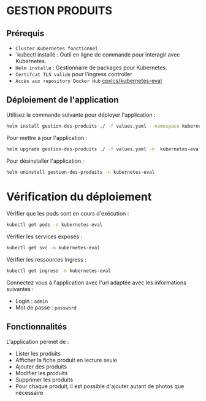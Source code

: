 # GESTION PRODUITS

## Prérequis
 * `Cluster Kubernetes fonctionnel`
 * `kubectl installé : Outil en ligne de commande pour interagir avec Kubernetes. 
 * `Helm installé` : Gestionnaire de packages pour Kubernetes.
 * `Certifcat TLS valide` pour l'ingress controller
 * `Accès aux repository Docker Hub` [cpxlcs/kubernetes-eval](https://hub.docker.com/repository/docker/cpxlcs/kubernetes-eval/general)

## Déploiement de l'application
Utilisez la commande suivante pour déployer l'application :
```bash
helm install gestion-des-produits ./ -f values.yaml --namespace kubernetes-eval --create-namespace
```

Pour mettre à jour l'application :

```bash
helm upgrade gestion-des-produits ./ -f values.yaml -n  kubernetes-eval --create-namespace
```

Pour désinstaller l'application :
```bash
helm uninstall gestion-des-produits -n kubernetes-eval
```
# Vérification du déploiement

Vérifier que les pods sont en cours d'exécution :

```bash
kubectl get pods -n kubernetes-eval
```

Vérifier les services exposés :
```bash
kubectl get svc -n kubernetes-eval
```

Vérifier les ressources Ingress :
```bash
kubectl get ingress -n kubernetes-eval
```
Connectez vous à l'application avec l'url adaptée avec les informations suivantes :
- Login : `admin`
- Mot de passe : `password`

## Fonctionnalités
L'application permet de :
- Lister les produits
- Afficher la fiche produit en lecture seule
- Ajouter des produits
- Modifier les produits
- Supprimer les produits
- Pour chaque produit, il est possible d'ajouter autant de photos que nécessaire

